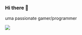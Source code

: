 ### Hi there 👋
uma passionate gamer/programmer

![](https://komarev.com/ghpvc/?username=MrMRVLS&label=VIEWS)
